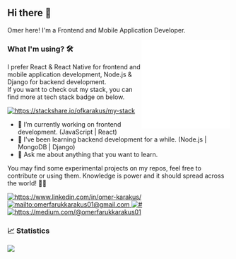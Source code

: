 ## Hi there 👋

Omer here! I'm a Frontend and Mobile Application Developer.

<img src="https://github.com/ofkarakus/ofkarakus/blob/master/react.gif" alt="react" width=200 height=200 align="right">

### What I'm using? 🛠

I prefer React & React Native for frontend and mobile application development, Node.js & Django for backend development. <br/> If you want to check out my stack, you can find more at tech stack badge on below.

<a href="https://stackshare.io/ofkarakus/my-stack" target="_blank">
    <img src="http://img.shields.io/badge/tech-stack-0690fa.svg?style=flat" alt="https://stackshare.io/ofkarakus/my-stack">
</a>

- 🔭 I’m currently working on frontend development. (JavaScript | React)
- 🌱 I've been learning backend development for a while. (Node.js | MongoDB | Django)
- 💬 Ask me about anything that you want to learn.

You may find some experimental projects on my repos, feel free to contribute or using them. Knowledge is power and it should spread across the world! 👯💪

<a href="https://www.linkedin.com/in/omer-karakus/" target="_blank">
    <img src="https://img.shields.io/badge/%20-linkedin-0072b1" alt="https://www.linkedin.com/in/omer-karakus/">
</a>
<a href="mailto:omerfarukkarakus01@gmail.com" target="_blank">
    <img src="https://img.shields.io/badge/%20-gmail-B23121" alt="mailto:omerfarukkarakus01@gmail.com">
</a>
<a href="#" target="_blank">
    <img src="https://img.shields.io/badge/%20-twitter-%231DA1F2" alt="#">
</a>
<a href="https://medium.com/@omerfarukkarakus01" target="_blank">
    <img src="https://img.shields.io/badge/%20-medium-black" alt="https://medium.com/@omerfarukkarakus01">
</a>

</br>


### 📈 Statistics

<img src="https://github-readme-stats.vercel.app/api?username=ofkarakus&show_icons=true&theme=tokyonight" align='left' width="40%">
